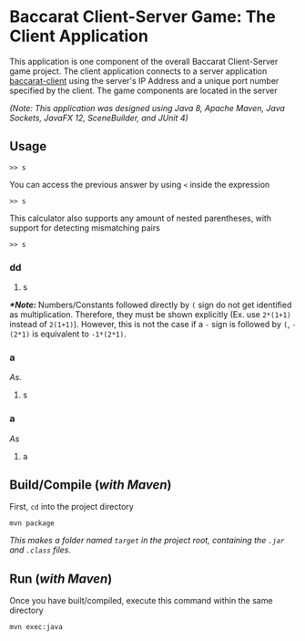 # Baccarat Client-Server Game: The Client Application

This application is one component of the overall Baccarat Client-Server game project. The client application connects to a server application [baccarat-client](https://github.com/N19htw1n9/Baccarat-Server) using the server's IP Address and a unique port number specified by the client. The game components are located in the server

_(Note: This application was designed using Java 8, Apache Maven, Java Sockets, JavaFX 12, SceneBuilder, and JUnit 4)_

## Usage

```
>> s
```

You can access the previous answer by using `<` inside the expression

```
>> s
```

This calculator also supports any amount of nested parentheses, with support for detecting mismatching pairs

```
>> s
```

### dd

1. s

**_\*Note:_** Numbers/Constants followed directly by `(` sign do not get identified as multiplication. Therefore, they must be shown explicitly (Ex. use `2*(1+1)` instead of `2(1+1)`). However, this is not the case if a `-` sign is followed by `(`, `-(2*1)` is equivalent to `-1*(2*1)`.

### a

_As._

1. s

### a

_As_

1. a

## Build/Compile (_with Maven_)

First, `cd` into the project directory

```
mvn package
```

_This makes a folder named `target` in the project root, containing the `.jar` and `.class` files._

## Run (_with Maven_)

Once you have built/compiled, execute this command within the same directory

```
mvn exec:java
```
